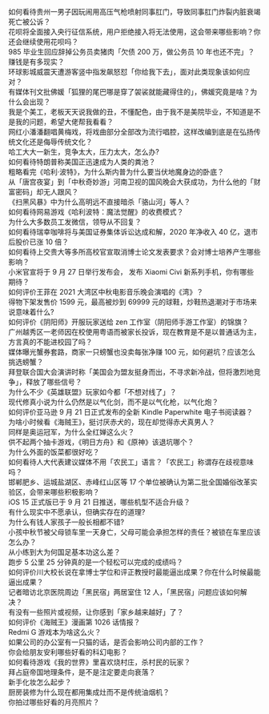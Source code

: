 如何看待贵州一男子因玩闹用高压气枪喷射同事肛门，导致同事肛门炸裂内脏衰竭死亡被公诉？  
花呗将全面接入央行征信系统，用户拒绝接入将无法使用，这会带来哪些影响？你还会继续使用花呗吗？  
985 毕业生回应辞掉公务员卖猪肉「欠债 200 万，做公务员 10 年也还不完」？赚钱是有多现实？  
环球影城威震天遭游客竖中指发飙怒怼「你给我下去」，面对此类现象该如何应对？  
有媒体刊文批佛媛「狐狸的尾巴哪是穿了袈裟就能藏得住的」，佛媛究竟是啥？为什么会出现？  
我是个美工，老板天天说我做的丑，不懂配色，由于我不是美院毕业，不知道是不是我的问题，希望大佬帮我看看？  
网红小潘潘翻唱黄梅戏，将戏曲部分全部改为流行唱腔，这样改编到底是在弘扬传统文化还是侮辱传统文化？  
哈工大大一新生，竞争太大，压力太大，怎么办?  
如何看待特朗普称美国正迅速成为人类的粪池？  
粗略看完《哈利·波特》，为什么斯内普为什么要当伏地魔身边的卧底？  
从「唐宫夜宴」到「中秋奇妙游」河南卫视的国风晚会大获成功，为什么他的「财富密码」却无人跟风？  
《扫黑风暴》中为什么高明远不直接暗杀「骆山河」等人？  
如何看待网易游戏《哈利波特：魔法觉醒》的收费模式？  
为什么大多数员工发微信，领导从不回复？  
如何看待瑞幸咖啡将与美国证券集体诉讼达成和解，2020 年净收入 40 亿，退市后股价已涨 10 倍？  
如何看待上交贵大等多所高校官宣取消博士论文发表要求？会对博士培养产生哪些影响？  
小米官宣将于 9 月 27 日举行发布会， 发布 Xiaomi Civi 新系列手机，你有哪些期待？  
如何评价王菲在 2021 大湾区中秋电影音乐晚会演唱的《湾》？  
得物下架发售价 1599 元，最高被炒到 69999 元的球鞋，炒鞋热退潮对于市场来说意味着什么?  
如何评价《阴阳师》开服玩家送给 zen 工作室（阴阳师手游工作室）的锦旗？  
广州越秀区一老师因在校使用粤语而被家长投诉，现在教育是不是以普通话为主，方言真的不能进校园了吗？  
媒体曝光蟹券套路，商家一只螃蟹也没卖每张净赚 100 元，如何避坑？应该怎么挑选螃蟹？  
拜登联合国大会演讲时称「美国会为盟友挺身而出，不寻求新冷战，但将激烈地竞争」，释放了哪些信号？  
为什么不少《英雄联盟》玩家如今都「不想对线了」？  
现代修真小说为什么仍然是以气化剑，而不是以气化枪，以气化炮？  
如何评价亚马逊 9 月 21 日正式发布的全新 Kindle Paperwhite 电子书阅读器？  
为啥小时候看《海贼王》，挺讨厌赤犬的，现在却觉得赤犬真男人？  
同样是奥运冠军，为什么全红婵这么火？  
供不起两个抽卡游戏，《明日方舟》和《原神》该退坑哪个？  
为什么外面的饭菜都很好吃？  
如何看待人大代表建议媒体不用「农民工」语言？「农民工」称谓存在歧视意味吗？  
邯郸肥乡、运城盐湖区、赤峰红山区等 17 个单位被确认为第二批全国婚俗改革实验区，会带来哪些积极影响？  
iOS 15 正式版已于 9 月 21 日推送，哪些机型不适合升级？  
有什么现实中不愿承认，但确实存在的道理?  
为什么有钱人家孩子一般长相都不错?  
小孩中秋节被父母锁车里一天身亡，父母可能会承担怎样的责任？被锁在车里应该怎么办？  
从小练到大为何国足基本功这么差？  
跑步 5 公里 25 分钟真的是一个轻松可以完成的成绩吗？  
如何评价川大校长说在拿博士学位和评正教授时最能逼出成果？你在什么时候最能逼出成果？  
记者暗访北京医院周边「黑民宿」两居室住 12 人，「黑民宿」问题应该如何解决？  
有没有一些照片或视频，让你感到「家乡越来越好」了？  
如何评价《海贼王》漫画第 1026 话情报？  
Redmi G 游戏本为啥这么火？  
如果公司的办公室有一只猫的话，是否会影响公司内部的工作？  
你会给朋友安利哪些好看的科幻电影？  
如何看待游戏《我的世界》里喜欢烧村庄，杀村民的玩家？  
拜占庭帝国地理条件，是不是注定要走向衰落？  
新手化妆怎么起步？  
厨房装修为什么现在都用集成灶而不是传统油烟机？  
你拍过哪些好看的月亮照片？  
